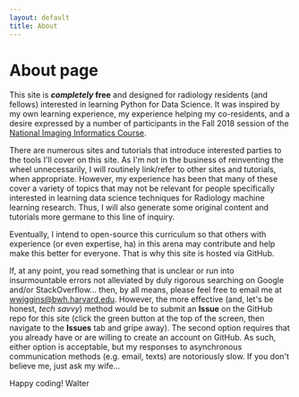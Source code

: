 ```yaml
---
layout: default
title: About
---
```

# About page

This site is **_completely_ free** and designed for radiology residents (and fellows)
interested in learning Python for Data Science. It was inspired by my own learning
experience, my experience helping my co-residents, and a desire expressed by a number of
participants in the Fall 2018 session of the [National Imaging Informatics Course](https://sites.google.com/view/imaging-informatics-course/home).

There are numerous sites and tutorials that introduce interested parties to the
tools I'll cover on this site. As I'm not in the business of reinventing the
wheel unnecessarily, I will routinely link/refer to other sites and tutorials,
when appropriate. However, my experience has been that many of these cover a
variety of topics that may not be relevant for people specifically interested in
learning data science techniques for Radiology machine learning research. Thus,
I will also generate some original content and tutorials more germane to this
line of inquiry.

Eventually, I intend to open-source this curriculum so that others with
experience (or even expertise, ha) in this arena may contribute and help make
this better for everyone. That is why this site is hosted via GitHub.

If, at any point, you read something that is unclear or run into insurmountable
errors not alleviated by duly rigorous searching on Google and/or StackOverflow...
then, by all means, please feel free to email me at [wwiggins@bwh.harvard.edu](mailto:wwiggins@bwh.harvard.edu). However, the
more effective (and, let's be honest, *tech savvy*) method would be to
submit an **Issue** on the GitHub repo for this site (click the green button at
the top of the screen, then navigate to the **Issues** tab and gripe away). The
second option requires that you already have or are willing to create an account
on GitHub. As such, either option is acceptable, but my responses to asynchronous
communication methods (e.g. email, texts) are notoriously slow. If you don't
believe me, just ask my wife...

Happy coding!
Walter
